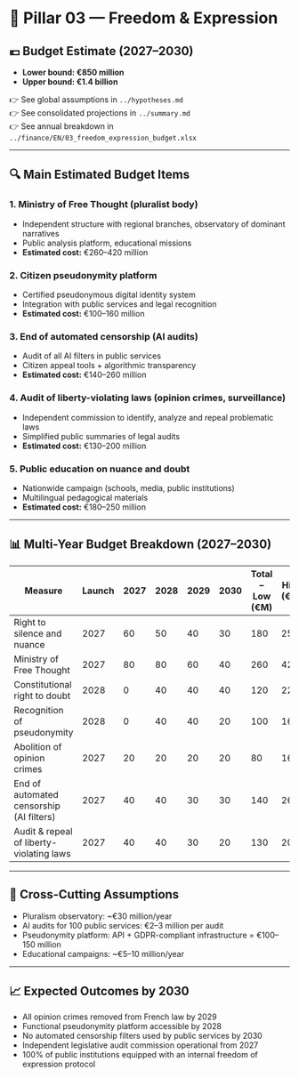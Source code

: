# 🧮 Pillar 03 — Freedom & Expression

## 💶 Budget Estimate (2027–2030)

- **Lower bound: €850 million**
- **Upper bound: €1.4 billion**

👉 See global assumptions in `../hypotheses.md`  
👉 See consolidated projections in `../summary.md`  
👉 See annual breakdown in `../finance/EN/03_freedom_expression_budget.xlsx`

---

## 🔍 Main Estimated Budget Items

### 1. Ministry of Free Thought (pluralist body)
- Independent structure with regional branches, observatory of dominant narratives  
- Public analysis platform, educational missions  
- **Estimated cost:** €260–420 million

### 2. Citizen pseudonymity platform
- Certified pseudonymous digital identity system  
- Integration with public services and legal recognition  
- **Estimated cost:** €100–160 million

### 3. End of automated censorship (AI audits)
- Audit of all AI filters in public services  
- Citizen appeal tools + algorithmic transparency  
- **Estimated cost:** €140–260 million

### 4. Audit of liberty-violating laws (opinion crimes, surveillance)
- Independent commission to identify, analyze and repeal problematic laws  
- Simplified public summaries of legal audits  
- **Estimated cost:** €130–200 million

### 5. Public education on nuance and doubt
- Nationwide campaign (schools, media, public institutions)  
- Multilingual pedagogical materials  
- **Estimated cost:** €180–250 million

---

## 📊 Multi-Year Budget Breakdown (2027–2030)

| Measure                                       | Launch | 2027 | 2028 | 2029 | 2030 | Total – Low (€M) | High (€M) |
|-----------------------------------------------|--------|------|------|------|------|------------------|-----------|
| Right to silence and nuance                   | 2027   | 60   | 50   | 40   | 30   | 180              | 250       |
| Ministry of Free Thought                      | 2027   | 80   | 80   | 60   | 40   | 260              | 420       |
| Constitutional right to doubt                 | 2028   | 0    | 40   | 40   | 40   | 120              | 220       |
| Recognition of pseudonymity                   | 2028   | 0    | 40   | 40   | 20   | 100              | 160       |
| Abolition of opinion crimes                   | 2027   | 20   | 20   | 20   | 20   | 80               | 160       |
| End of automated censorship (AI filters)      | 2027   | 40   | 40   | 30   | 30   | 140              | 260       |
| Audit & repeal of liberty-violating laws      | 2027   | 40   | 40   | 30   | 20   | 130              | 200       |

---

## 📌 Cross-Cutting Assumptions

- Pluralism observatory: ~€30 million/year  
- AI audits for 100 public services: €2–3 million per audit  
- Pseudonymity platform: API + GDPR-compliant infrastructure = €100–150 million  
- Educational campaigns: ~€5–10 million/year

---

## 📈 Expected Outcomes by 2030

- All opinion crimes removed from French law by 2029  
- Functional pseudonymity platform accessible by 2028  
- No automated censorship filters used by public services by 2030  
- Independent legislative audit commission operational from 2027  
- 100% of public institutions equipped with an internal freedom of expression protocol
